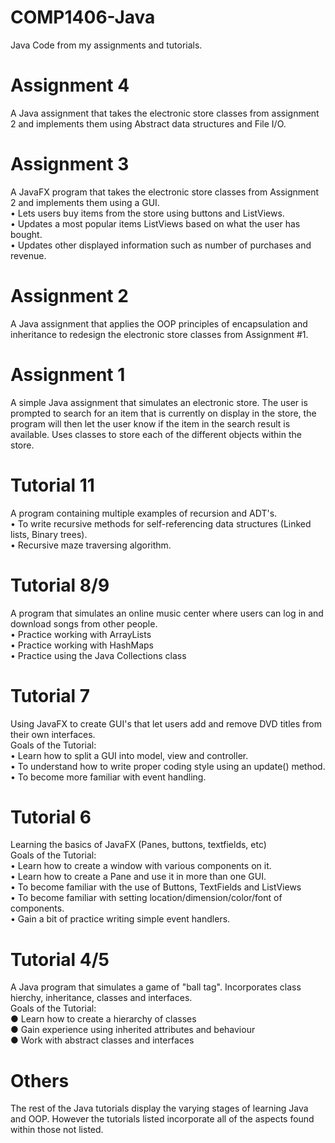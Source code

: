 # COMP1406-Java
Java Code from my assignments and tutorials.

# Assignment 4
A Java assignment that takes the electronic store classes from assignment 2 and implements them using Abstract data structures and File
I/O.

# Assignment 3
A JavaFX program that takes the electronic store classes from Assignment 2 and implements them using a GUI. <br />
• Lets users buy items from the store using buttons and ListViews. <br />
• Updates a most popular items ListViews based on what the user has bought. <br />
• Updates other displayed information such as number of purchases and revenue.

#  Assignment 2
A Java assignment that applies the OOP principles of encapsulation and inheritance to redesign the electronic store classes from Assignment #1.

# Assignment 1
A simple Java assignment that simulates an electronic store. The user is prompted to search for an item that is currently on display in the store, the program will then let the user know if the item in the search result is available. Uses classes to store each of the different objects within the store.

# Tutorial 11
A program containing multiple examples of recursion and ADT's. <br />
• To write recursive methods for self-referencing data structures (Linked lists, Binary trees). <br />
• Recursive maze traversing algorithm.


# Tutorial 8/9
A program that simulates an online music center where users can log in and download songs from other people. <br />
• Practice working with ArrayLists <br />
• Practice working with HashMaps <br />
• Practice using the Java Collections class

# Tutorial 7 
Using JavaFX to create GUI's that let users add and remove DVD titles from their own interfaces.<br />
Goals of the Tutorial: <br />
• Learn how to split a GUI into model, view and controller.<br />
• To understand how to write proper coding style using an update() method.<br />
• To become more familiar with event handling.

# Tutorial 6
Learning the basics of JavaFX (Panes, buttons, textfields, etc)<br />
Goals of the Tutorial: <br />
• Learn how to create a window with various components on it. <br />
• Learn how to create a Pane and use it in more than one GUI. <br />
• To become familiar with the use of Buttons, TextFields and ListViews <br />
• To become familiar with setting location/dimension/color/font of components. <br />
• Gain a bit of practice writing simple event handlers.

# Tutorial 4/5
A Java program that simulates a game of "ball tag". Incorporates class hierchy, inheritance, classes and interfaces. <br />
Goals of the Tutorial: <br />
● Learn how to create a hierarchy of classes <br />
● Gain experience using inherited attributes and behaviour <br />
● Work with abstract classes and interfaces <br />

# Others
The rest of the Java tutorials display the varying stages of learning Java and OOP. However the tutorials listed incorporate all of the aspects found within those not listed.
